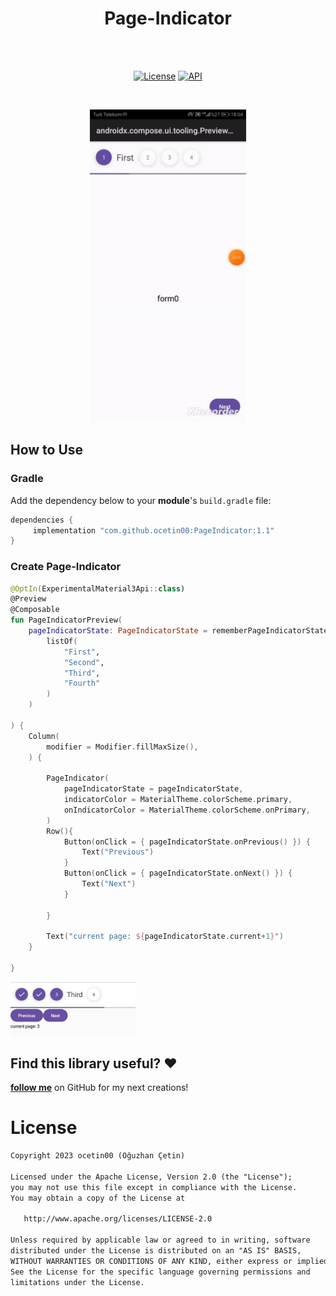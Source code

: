 <h1 align="center">Page-Indicator </h1></br>
<p align="center">
  </a><br>
  <a href="https://opensource.org/licenses/Apache-2.0"><img alt="License" src="https://img.shields.io/badge/License-Apache%202.0-blue.svg"/></a>
  <a href="https://android-arsenal.com/api?level=21"><img alt="API" src="https://img.shields.io/badge/API-21%2B-brightgreen.svg?style=flat"/></a>
</p> <br>

<p align="center">
<img src="https://github.com/ocetin00/temp/blob/main/ezgif.com-video-to-gif.gif" width="250"/>
</p>

## How to Use

### Gradle
Add the dependency below to your **module**'s `build.gradle` file:

```gradle
dependencies {
     implementation "com.github.ocetin00:PageIndicator:1.1"
}
```

</details>


### Create Page-Indicator


```kotlin
@OptIn(ExperimentalMaterial3Api::class)
@Preview
@Composable
fun PageIndicatorPreview(
    pageIndicatorState: PageIndicatorState = rememberPageIndicatorState(
        listOf(
            "First",
            "Second",
            "Third",
            "Fourth"
        )
    )

) {
    Column(
        modifier = Modifier.fillMaxSize(),
    ) {
      
        PageIndicator(
            pageIndicatorState = pageIndicatorState,
            indicatorColor = MaterialTheme.colorScheme.primary,
            onIndicatorColor = MaterialTheme.colorScheme.onPrimary,
        )
        Row(){
            Button(onClick = { pageIndicatorState.onPrevious() }) {
                Text("Previous")
            }
            Button(onClick = { pageIndicatorState.onNext() }) {
                Text("Next")
            }

        }

        Text("current page: ${pageIndicatorState.current+1}")
    }

}
```
<img src="https://github.com/ocetin00/temp/blob/main/WhatsApp%20Image%202023-02-11%20at%2016.49.47.jpeg" width="200"/>



## Find this library useful? :heart:
__[follow me](https://github.com/ocetin00)__ on GitHub for my next creations! 

# License
```xml
Copyright 2023 ocetin00 (Oğuzhan Çetin)

Licensed under the Apache License, Version 2.0 (the "License");
you may not use this file except in compliance with the License.
You may obtain a copy of the License at

   http://www.apache.org/licenses/LICENSE-2.0

Unless required by applicable law or agreed to in writing, software
distributed under the License is distributed on an "AS IS" BASIS,
WITHOUT WARRANTIES OR CONDITIONS OF ANY KIND, either express or implied.
See the License for the specific language governing permissions and
limitations under the License.
```
